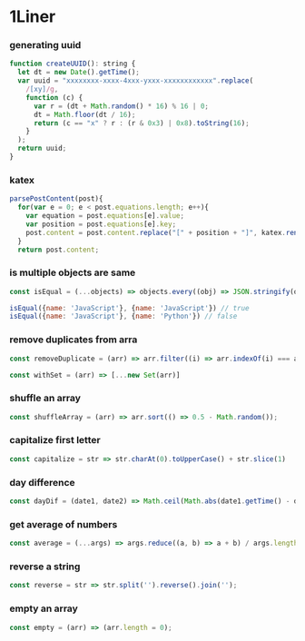 # 1Liner
### generating uuid
```js
function createUUID(): string {
  let dt = new Date().getTime();
  var uuid = "xxxxxxxx-xxxx-4xxx-yxxx-xxxxxxxxxxxx".replace(
    /[xy]/g,
    function (c) {
      var r = (dt + Math.random() * 16) % 16 | 0;
      dt = Math.floor(dt / 16);
      return (c == "x" ? r : (r & 0x3) | 0x8).toString(16);
    }
  );
  return uuid;
}
```
### katex
```js
parsePostContent(post){
  for(var e = 0; e < post.equations.length; e++){
    var equation = post.equations[e].value;
    var position = post.equations[e].key;
    post.content = post.content.replace("[" + position + "]", katex.renderToString(equation));
  }
  return post.content;
```
### is multiple objects are same
```js
const isEqual = (...objects) => objects.every((obj) => JSON.stringify(obj) === JSON.stringify(objects[0]));

isEqual({name: 'JavaScript'}, {name: 'JavaScript'}) // true
isEqual({name: 'JavaScript'}, {name: 'Python'}) // false

```
### remove duplicates from arra
```js
const removeDuplicate = (arr) => arr.filter((i) => arr.indexOf(i) === arr.lastIndexOf(i));

const withSet = (arr) => [...new Set(arr)]
```
### shuffle an array
```js
const shuffleArray = (arr) => arr.sort(() => 0.5 - Math.random());
```
### capitalize first letter
```js
const capitalize = str => str.charAt(0).toUpperCase() + str.slice(1)
``` 
### day difference
```js
const dayDif = (date1, date2) => Math.ceil(Math.abs(date1.getTime() - date2.getTime()) / 86400000)
```
### get average of numbers
```js
const average = (...args) => args.reduce((a, b) => a + b) / args.length;
```
### reverse a string
```js
const reverse = str => str.split('').reverse().join('');
```
### empty an array
```js
const empty = (arr) => (arr.length = 0);
```
